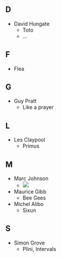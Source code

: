 ## D

- David Hungate
    - Toto
    - …

## F

- Flea

## G

- Guy Pratt
    - Like a prayer

## L

- Les Claypool
    - Primus

## M

- Marc Johnson
    - ![](https://www.youtube.com/watch?v=hETmWOrKcRE)
- Maurice Gibb
    - Bee Gees
- Michel Alibo
    - Sixun

## S

- Simon Grove
    - Plini, Intervals

